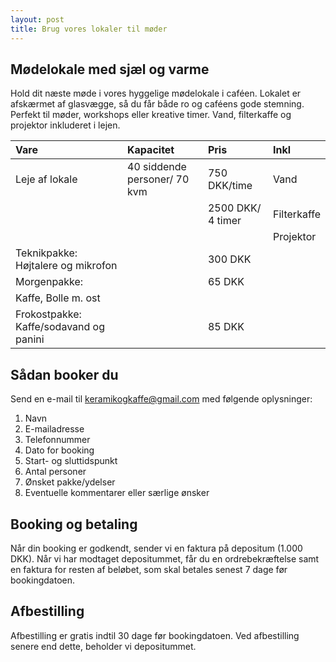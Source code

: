 ```yaml
---
layout: post
title: Brug vores lokaler til møder
---
```


## Mødelokale med sjæl og varme
Hold dit næste møde i vores hyggelige mødelokale i caféen. Lokalet er afskærmet af glasvægge, så du får både ro og caféens gode stemning. Perfekt til møder, workshops eller kreative timer. 
Vand, filterkaffe og projektor inkluderet i lejen.
 
| Vare                                   | Kapacitet                    | Pris              | Inkl        |
| :------------------------------------- | :--------------------------- | :---------------- | :---------- |
| Leje af lokale                         | 40 siddende personer/ 70 kvm | 750 DKK/time      | Vand        |
|                                        |                              |  2500 DKK/ 4 timer|  Filterkaffe| 
|                                        |                              |                   |  Projektor  | 
| Teknikpakke: Højtalere og mikrofon     |                              | 300 DKK           |             |
| Morgenpakke:                           |                              | 65 DKK            |             |
| Kaffe, Bolle m. ost                    |                              |                   |             |
| Frokostpakke: Kaffe/sodavand og panini |                              | 85 DKK            |             |


## Sådan booker du

Send en e-mail til [keramikogkaffe@gmail.com](mailto:keramikogkaffe@gmail.com) med følgende oplysninger:

1. Navn
2. E-mailadresse
3. Telefonnummer
4. Dato for booking
5. Start- og sluttidspunkt
6. Antal personer
7. Ønsket pakke/ydelser
8. Eventuelle kommentarer eller særlige ønsker
 
## Booking og betaling
Når din booking er godkendt, sender vi en faktura på depositum (1.000 DKK).
Når vi har modtaget depositummet, får du en ordrebekræftelse samt en faktura for resten af beløbet, som skal betales senest 7 dage før bookingdatoen.
 
## Afbestilling
Afbestilling er gratis indtil 30 dage før bookingdatoen. Ved afbestilling senere end dette, beholder vi depositummet.

